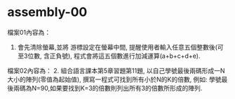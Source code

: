 # assembly-00
 
檔案01內容為：
1. 會先清除螢幕,並將 游標設定在螢幕中間, 提醒使用者輸入任意五個整數後(可至3位數, 含正負號), 程式會將這五個數進行加減運算(a+b+c+d+e).



檔案02內容為：
2. 組合語言課本第5章習題第11題, 以自己學號最後兩碼形成一N大小的陣列(零值為起始值), 撰寫一程式可找到所有小於N的K的倍數, 例如: 學號最後兩碼為N=90,如果要找到K=3的倍數則列出所有3的倍數所形成的陣列.
